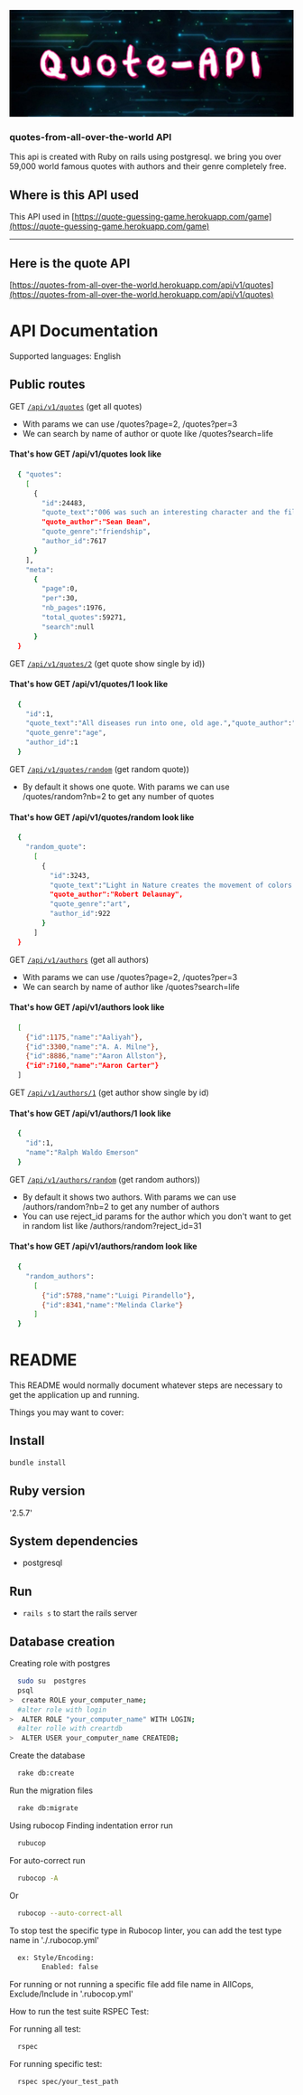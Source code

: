 ![A test image](images/api_tech.jpg)

### quotes-from-all-over-the-world API
This api is created with Ruby on rails using postgresql. we bring you over 59,000 world famous quotes with authors and their genre completely free.

## Where is this API used
This API used in [https://quote-guessing-game.herokuapp.com/game](https://quote-guessing-game.herokuapp.com/game)

_____________________

## Here is the quote API
[https://quotes-from-all-over-the-world.herokuapp.com/api/v1/quotes](https://quotes-from-all-over-the-world.herokuapp.com/api/v1/quotes)

# API Documentation

Supported languages: English

## Public routes

GET [`/api/v1/quotes`](https://quotes-from-all-over-the-world.herokuapp.com/api/v1/quotes) (get all quotes)
 - With params we can use /quotes?page=2, /quotes?per=3
 - We can search by name of author or quote like /quotes?search=life

#### That's how GET /api/v1/quotes look like

 ```sh
   { "quotes":
     [
       {
         "id":24483,
         "quote_text":"006 was such an interesting character and the film really explored his friendship with Bond and how it all went wrong, so it was a very personal journey for both characters.",
         "quote_author":"Sean Bean",
         "quote_genre":"friendship",
         "author_id":7617
       }
     ],
     "meta":
       {
         "page":0,
         "per":30,
         "nb_pages":1976,
         "total_quotes":59271,
         "search":null
       }
   }
 ```

GET [`/api/v1/quotes/2`](https://quotes-from-all-over-the-world.herokuapp.com/api/v1/quotes/2) (get quote show single by id))

#### That's how GET /api/v1/quotes/1 look like

```sh
  {
    "id":1,
    "quote_text":"All diseases run into one, old age.","quote_author":"Ralph Waldo Emerson",
    "quote_genre":"age",
    "author_id":1
  }
```

GET [`/api/v1/quotes/random`](https://quotes-from-all-over-the-world.herokuapp.com/api/v1/quotes/random) (get random quote))
  - By default it shows one quote. With params we can use /quotes/random?nb=2 to get any number of quotes

#### That's how GET /api/v1/quotes/random look like

  ```sh
    {
      "random_quote":
        [
          {
            "id":3243,
            "quote_text":"Light in Nature creates the movement of colors.",
            "quote_author":"Robert Delaunay",
            "quote_genre":"art",
            "author_id":922
          }
        ]
    }
  ```

GET [`/api/v1/authors`](https://quotes-from-all-over-the-world.herokuapp.com/api/v1/authors) (get all authors)
 - With params we can use /quotes?page=2, /quotes?per=3
 - We can search by name of author like /quotes?search=life

#### That's how GET /api/v1/authors look like

 ```sh
   [
     {"id":1175,"name":"Aaliyah"},
     {"id":3300,"name":"A. A. Milne"},
     {"id":8886,"name":"Aaron Allston"},
     {"id":7160,"name":"Aaron Carter"}
   ]
 ```

GET [`/api/v1/authors/1`](https://quotes-from-all-over-the-world.herokuapp.com/api/v1/authors/1) (get author show single by id)

#### That's how GET /api/v1/authors/1 look like

```sh
  {
    "id":1,
    "name":"Ralph Waldo Emerson"
  }
```
GET [`/api/v1/authors/random`](https://quotes-from-all-over-the-world.herokuapp.com/api/v1/authors/random) (get random authors))
  - By default it shows two authors. With params we can use /authors/random?nb=2 to get any number of authors
  - You can use reject_id params for the author which you don't want to get in random list like /authors/random?reject_id=31

#### That's how GET /api/v1/authors/random look like

```sh
  {
    "random_authors":
      [
        {"id":5788,"name":"Luigi Pirandello"},
        {"id":8341,"name":"Melinda Clarke"}
      ]
  }
```


<!-- ## GET /api/v1/quotes photo -->




# README

This README would normally document whatever steps are necessary to get the
application up and running.

Things you may want to cover:

## Install

```sh
bundle install
```
## Ruby version
  '2.5.7'
## System dependencies
* postgresql

## Run
- `rails s` to start the rails server

## Database creation

  Creating role with postgres
```sh
  sudo su  postgres
  psql
>  create ROLE your_computer_name;
  #alter role with login
>  ALTER ROLE "your_computer_name" WITH LOGIN;
  #alter rolle with creartdb
>  ALTER USER your_computer_name CREATEDB;
```
 Create the database
```sh
  rake db:create
```
 Run the migration files
```sh
  rake db:migrate
```
  Using rubocop
  Finding indentation error run
```sh
  rubucop
```
  For auto-correct run
```sh
  rubocop -A
```
  Or
```sh
  rubocop --auto-correct-all
```
  To stop test the specific type in Rubocop linter, you can add the test type name in './.rubocop.yml'
```sh
  ex: Style/Encoding:
        Enabled: false
```

For running or not running a specific file add file name in AllCops, Exclude/Include in '.rubocop.yml'

How to run the test suite
  RSPEC Test:

  For running all test:
```sh
  rspec
```
  For running specific test:
```sh
  rspec spec/your_test_path
```
